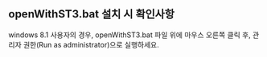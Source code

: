 ## openWithST3.bat 설치 시 확인사항
windows 8.1 사용자의 경우, openWithST3.bat 파일 위에 마우스 오른쪽 클릭 후, 관리자 권한(Run as administrator)으로 실행하세요.